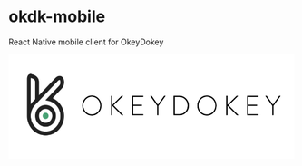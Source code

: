 # okdk-mobile
React Native mobile client for OkeyDokey

<p align="center">
  <img align="center" src="img/logo.png" width="532" height="184" alt="logo.png"/>
</p>